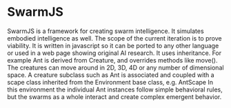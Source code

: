 # SwarmJS
SwarmJS is a framework for creating swarm intelligence.  It simulates embodied intelligence as well. The scope of the current iteration is to prove viability.
It is written in javascript so it can be ported to any other language or used in a web page showing original AI research.
It uses inheritance.  For example Ant is derived from Creature, and overrides methods like move().
The creatures can move around in 2D, 3D, 4D or any number of dimensional space.
A creature subclass such as Ant is associated and coupled with a scape class inherited from the Environment base class, e.g. AntScape
In this environment the individual Ant instances follow simple behavioral rules, but the swarms as a whole interact and create complex emergent behavior.
